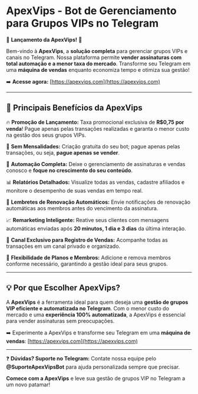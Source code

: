 # ApexVips - Bot de Gerenciamento para Grupos VIPs no Telegram

🌟 **Lançamento da ApexVips!** 🌟

Bem-vindo à **ApexVips**, a **solução completa** para gerenciar grupos VIPs e canais no Telegram. Nossa plataforma permite **vender assinaturas com total automação e a menor taxa do mercado**. Transforme seu Telegram em uma **máquina de vendas** enquanto economiza tempo e otimiza sua gestão!

➡️ **Acesse agora:** [https://apexvips.com](https://apexvips.com)

---

## 🚀 Principais Benefícios da ApexVips

🔥 **Promoção de Lançamento:** Taxa promocional exclusiva de **R$0,75 por venda**! Pague apenas pelas transações realizadas e garanta o menor custo na gestão dos seus grupos VIPs.

💸 **Sem Mensalidades:** Criação gratuita do seu bot; pague apenas pelas transações, ou seja, **pague apenas se vender**.

🤖 **Automação Completa:** Deixe o gerenciamento de assinaturas e vendas conosco e **foque no crescimento do seu conteúdo**.

📊 **Relatórios Detalhados:** Visualize todas as vendas, cadastre afiliados e monitore o desempenho de suas vendas em tempo real.

🔔 **Lembretes de Renovação Automáticos:** Envie notificações de renovação automáticas aos membros antes do vencimento da assinatura.

📈 **Remarketing Inteligente:** Reative seus clientes com mensagens automáticas enviadas após **20 minutos, 1 dia e 3 dias** da última interação.

📝 **Canal Exclusivo para Registro de Vendas:** Acompanhe todas as transações em um canal privado e organizado.

🔄 **Flexibilidade de Planos e Membros:** Adicione e remova membros conforme necessário, garantindo a gestão ideal para seus grupos.

---

## 💡 Por que Escolher ApexVips?

A **ApexVips** é a ferramenta ideal para quem deseja uma **gestão de grupos VIP eficiente e automatizada no Telegram**. Com o menor custo do mercado e uma **experiência 100% automatizada**, a ApexVips é essencial para vender assinaturas sem preocupações. 

➡️ Experimente a ApexVips e transforme seu Telegram em uma **máquina de vendas**: [https://apexvips.com](https://apexvips.com)

---

❓ **Dúvidas? Suporte no Telegram:** Contate nossa equipe pelo **@SuporteApexVipsBot** para ajuda personalizada sempre que precisar.

**Comece com a ApexVips** e leve sua gestão de grupos VIP no Telegram a um novo patamar!
